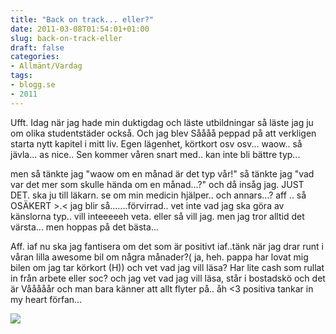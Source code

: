 ```yaml
---
title: "Back on track... eller?"
date: 2011-03-08T01:54:01+01:00
slug: back-on-track-eller
draft: false
categories:
- Allmänt/Vardag
tags:
- blogg.se
- 2011
---
```

Ufft. Idag när jag hade min duktigdag och läste utbildningar så läste jag ju om olika studentstäder också. Och jag blev Såååå peppad på att verkligen starta nytt kapitel i mitt liv. Egen lägenhet, körtkort osv osv... waow.. så jävla... as nice.. Sen kommer våren snart med.. kan inte bli bättre typ...  
  
men så tänkte jag "waow om en månad är det typ vår!" så tänkte jag "vad var det mer som skulle hända om en månad...?" och då insåg jag. JUST DET. ska ju till läkarn. se om min medicin hjälper.. och annars...? aff .. så OSÄKERT >.< jag blir så.......förvirrad.. vet inte vad jag ska göra av känslorna typ.. vill inteeeeeh veta. eller så vill jag. men jag tror alltid det värsta... men hoppas på det bästa...  
  
Aff. iaf nu ska jag fantisera om det som är positivt iaf..tänk när jag drar runt i våran lilla awesome bil om några månader?( ja, heh. pappa har lovat mig bilen om jag tar körkort (H)) och vet vad jag vill läsa? Har lite cash som rullat in från arbete eller soc? och jag vet vad jag vill läsa, står i bostadskö och det är Vååååår och man bara känner att allt flyter på.. åh <3 positiva tankar in my heart förfan...  
  
![](/assets/images/blogg.se/dsc00946_136456007.jpg)